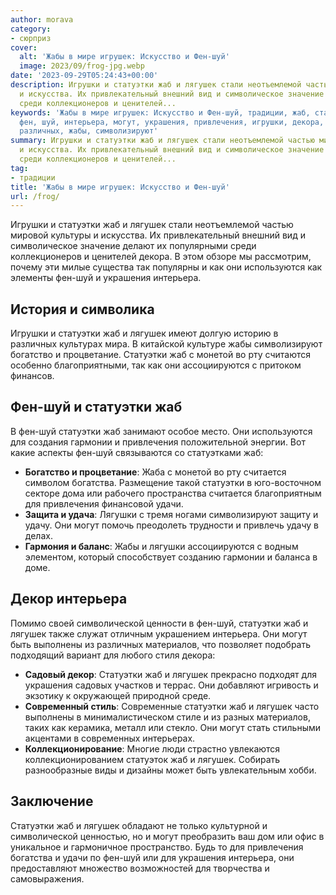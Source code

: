 ```yaml
---
author: morava
category:
- сюрприз
cover:
  alt: 'Жабы в мире игрушек: Искусство и Фен-шуй'
  image: 2023/09/frog-jpg.webp
date: '2023-09-29T05:24:43+00:00'
description: Игрушки и статуэтки жаб и лягушек стали неотъемлемой частью мировой культуры
  и искусства. Их привлекательный внешний вид и символическое значение делают их популярными
  среди коллекционеров и ценителей...
keywords: 'Жабы в мире игрушек: Искусство и Фен-шуй, традиции, жаб, статуэтки, лягушек,
  фен, шуй, интерьера, могут, украшения, привлечения, игрушки, декора, используются,
  различных, жабы, символизируют'
summary: Игрушки и статуэтки жаб и лягушек стали неотъемлемой частью мировой культуры
  и искусства. Их привлекательный внешний вид и символическое значение делают их популярными
  среди коллекционеров и ценителей...
tag:
- традиции
title: 'Жабы в мире игрушек: Искусство и Фен-шуй'
url: /frog/
---
```


Игрушки и статуэтки жаб и лягушек стали неотъемлемой частью мировой культуры и искусства. Их привлекательный внешний вид и символическое значение делают их популярными среди коллекционеров и ценителей декора. В этом обзоре мы рассмотрим, почему эти милые существа так популярны и как они используются как элементы фен-шуй и украшения интерьера.

## **История и символика**

Игрушки и статуэтки жаб и лягушек имеют долгую историю в различных культурах мира. В китайской культуре жабы символизируют богатство и процветание. Статуэтки жаб с монетой во рту считаются особенно благоприятными, так как они ассоциируются с притоком финансов.

## **Фен-шуй и статуэтки жаб**

В фен-шуй статуэтки жаб занимают особое место. Они используются для создания гармонии и привлечения положительной энергии. Вот какие аспекты фен-шуй связываются со статуэтками жаб:

- **Богатство и процветание**: Жаба с монетой во рту считается символом богатства. Размещение такой статуэтки в юго-восточном секторе дома или рабочего пространства считается благоприятным для привлечения финансовой удачи.
- **Защита и удача**: Лягушки с тремя ногами символизируют защиту и удачу. Они могут помочь преодолеть трудности и привлечь удачу в делах.
- **Гармония и баланс**: Жабы и лягушки ассоциируются с водным элементом, который способствует созданию гармонии и баланса в доме.

## **Декор интерьера**

Помимо своей символической ценности в фен-шуй, статуэтки жаб и лягушек также служат отличным украшением интерьера. Они могут быть выполнены из различных материалов, что позволяет подобрать подходящий вариант для любого стиля декора:

- **Садовый декор**: Статуэтки жаб и лягушек прекрасно подходят для украшения садовых участков и террас. Они добавляют игривость и экзотику к окружающей природной среде.
- **Современный стиль**: Современные статуэтки жаб и лягушек часто выполнены в минималистическом стиле и из разных материалов, таких как керамика, металл или стекло. Они могут стать стильными акцентами в современных интерьерах.
- **Коллекционирование**: Многие люди страстно увлекаются коллекционированием статуэток жаб и лягушек. Собирать разнообразные виды и дизайны может быть увлекательным хобби.

## **Заключение**

Статуэтки жаб и лягушек обладают не только культурной и символической ценностью, но и могут преобразить ваш дом или офис в уникальное и гармоничное пространство. Будь то для привлечения богатства и удачи по фен-шуй или для украшения интерьера, они предоставляют множество возможностей для творчества и самовыражения.